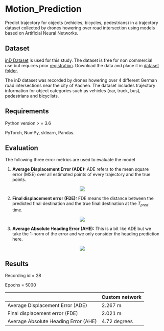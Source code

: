 # Motion_Prediction
Predict trajectory for objects (vehicles, bicycles, pedestrians) in a trajectory dataset collected by drones howering over road intersection using models based on Artificial Neural Networks. 


## Dataset
[inD Dataset](https://www.ind-dataset.com/) is used for this study. The dataset is free for non commercial use but requires prior [registration](https://www.ind-dataset.com/#download). Download the data and place it in [dataset folder](https://github.com/gowda-95/Motion-Prediction/tree/main/dataset). 

The inD dataset was recorded by drones howering over 4 different German road intersections near the city of Aachen. The dataset includes trajectory information for object categories such as vehicles (car, truck, bus), pedestrians and bicyclists. 


## Requirements
Python version > = 3.6

PyTorch, NumPy, sklearn, Pandas. 

## Evaluation 

The following three error metrics are used to evaluate the model

1. **Average Displacement Error (ADE):** 
ADE refers to the mean square error (MSE) over all estimated points of every trajectory and the true points.

<p align="center">
  <img src="https://user-images.githubusercontent.com/103493119/192727935-48e3f89d-c102-41fe-90a4-e742e80e3008.png"/>
</p>


2. **Final displacement error (FDE):** 
FDE means the distance between the predicted final destination and the true final destination at the $T_{pred}$ time.

<p align="center">
  <img src="https://user-images.githubusercontent.com/103493119/192728133-5bd9d385-eeeb-4331-b3e3-4703ba1ce3e0.png"/>
</p>

3. **Average Absolute Heading Error (AHE):** 
This is a bit like ADE but we take the 1-norm of the error and we only consider the heading prediction here.

<p align="center">
  <img src="https://user-images.githubusercontent.com/103493119/192728245-a187e5cd-91b9-4f94-a9c8-1e0590b1b17a.png"/>
</p>

## Results

Recording id = 28

Epochs = 5000

|  | Custom network |
|---|--------|
|Average Displacement Error (ADE)| 2.267 m |
|Final displacement error (FDE) | 2.021 m |
|Average Absolute Heading Error (AHE)| 4.72 degrees |
